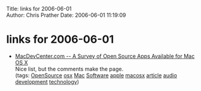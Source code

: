 Title: links for 2006-06-01  
Author: Chris Prather
Date: 2006-06-01 11:19:09

# links for 2006-06-01
<ul class="delicious">
	<li>
		<div class="delicious-link"><a href="http://www.macdevcenter.com/pub/a/mac/2006/04/26/open-source.html">MacDevCenter.com -- A Survey of Open Source Apps Available for Mac OS X</a></div>
		<div class="delicious-extended">Nice list, but the comments make the page.</div>
		<div class="delicious-tags">(tags: <a href="http://del.icio.us/perigrin/OpenSource">OpenSource</a> <a href="http://del.icio.us/perigrin/osx">osx</a> <a href="http://del.icio.us/perigrin/Mac">Mac</a> <a href="http://del.icio.us/perigrin/Software">Software</a> <a href="http://del.icio.us/perigrin/apple">apple</a> <a href="http://del.icio.us/perigrin/macosx">macosx</a> <a href="http://del.icio.us/perigrin/article">article</a> <a href="http://del.icio.us/perigrin/audio">audio</a> <a href="http://del.icio.us/perigrin/development">development</a> <a href="http://del.icio.us/perigrin/technology">technology</a>)</div>
	</li>
</ul>

